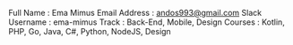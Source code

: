 Full Name : Ema Mimus Email Address : andos993@gmail.com Slack Username : ema-mimus Track : Back-End, Mobile, Design Courses : Kotlin, PHP, Go, Java, C#, Python, NodeJS, Design
